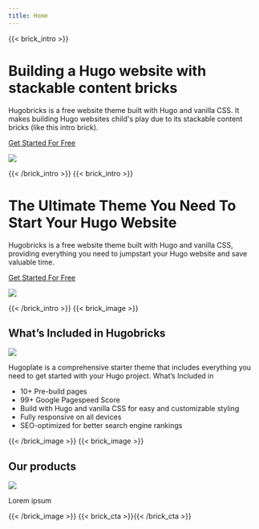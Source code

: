 ```yaml
---
title: Home
---
```

{{< brick_intro >}}

# Building a Hugo website with stackable content bricks

Hugobricks is a free website theme built with Hugo and vanilla CSS. It makes building Hugo websites child's play due to its stackable content bricks (like this intro brick).

[Get Started For Free](/get-started/)

![](/uploads/brick_intro.png)

{{< /brick_intro >}}
{{< brick_intro >}}

# The Ultimate Theme You Need To Start Your Hugo Website

Hugobricks is a free website theme built with Hugo and vanilla CSS, providing everything you need to jumpstart your Hugo website and save valuable time.

[Get Started For Free](/get-started/)

![](/uploads/brick_intro.png)

{{< /brick_intro >}}
{{< brick_image >}}

## What’s Included in Hugobricks

![](/uploads/brick_image.png)

Hugoplate is a comprehensive starter theme that includes everything you need to get started with your Hugo project. What’s Included in 

- 10+ Pre-build pages
- 99+ Google Pagespeed Score
- Build with Hugo and vanilla CSS for easy and customizable styling
- Fully responsive on all devices
- SEO-optimized for better search engine rankings


{{< /brick_image >}}
{{< brick_image >}}

## Our products

![](/uploads/brick_image.png)

Lorem ipsum

{{< /brick_image >}}
{{< brick_cta >}}{{< /brick_cta >}}
